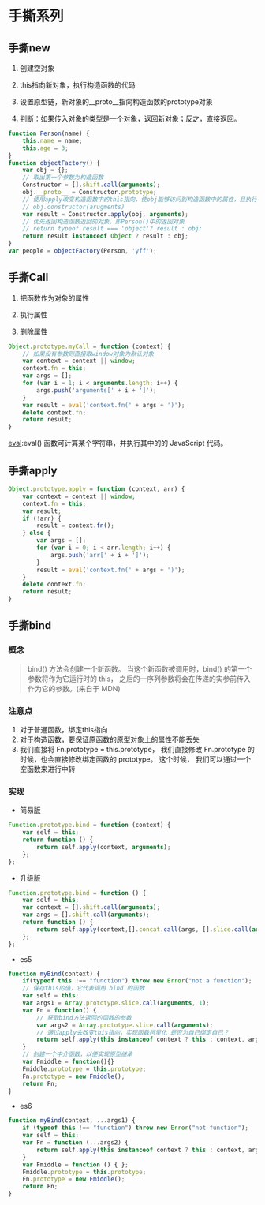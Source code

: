 # 手撕系列

## 手撕new

1. 创建空对象

2. this指向新对象，执行构造函数的代码

3. 设置原型链，新对象的__proto__指向构造函数的prototype对象

4. 判断：如果传入对象的类型是一个对象，返回新对象；反之，直接返回。

```javascript
function Person(name) {
    this.name = name;
    this.age = 3;
}
function objectFactory() {
    var obj = {};
    // 取出第一个参数为构造函数
    Constructor = [].shift.call(arguments);
    obj.__proto__ = Constructor.prototype;
    // 使用apply改变构造函数中的this指向，使obj能够访问到构造函数中的属性，且执行Constructor的函数体
    // obj.constructor(arugments)
    var result = Constructor.apply(obj, arguments);
    // 优先返回构造函数返回的对象，即Person()中的返回对象
    // return typeof result === 'object'? result : obj;
    return result instanceof Object ? result : obj;
}
var people = objectFactory(Person, 'yff');
```

## 手撕Call

1. 把函数作为对象的属性

2. 执行属性

3. 删除属性

```javascript
Object.prototype.myCall = function (context) {
    // 如果没有参数则直接取window对象为默认对象
    var context = context || window;
    context.fn = this;
    var args = [];
    for (var i = 1; i < arguments.length; i++) {
        args.push('arguments[' + i + ']');
    }
    var result = eval('context.fn(' + args + ')');
    delete context.fn;
    return result;
}
```

[eval](https://www.w3school.com.cn/js/jsref_eval.asp):eval() 函数可计算某个字符串，并执行其中的的 JavaScript 代码。

## 手撕apply

```javascript
Object.prototype.apply = function (context, arr) {
    var context = context || window;
    context.fn = this;
    var result;
    if (!arr) {
        result = context.fn();
    } else {
        var args = [];
        for (var i = 0; i < arr.length; i++) {
            args.push('arr[' + i + ']');
        }
        result = eval('context.fn(' + args + ')');
    }
    delete context.fn;
    return result;
}
```

## 手撕bind

### 概念

> bind() 方法会创建一个新函数。 当这个新函数被调用时，bind() 的第一个参数将作为它运行时的 this， 之后的一序列参数将会在传递的实参前传入作为它的参数。(来自于 MDN)

### 注意点

1. 对于普通函数，绑定this指向
2.  对于构造函数，要保证原函数的原型对象上的属性不能丢失
3. 我们直接将 Fn.prototype = this.prototype， 我们直接修改 Fn.prototype 的时候，也会直接修改绑定函数的 prototype。 这个时候， 我们可以通过一个空函数来进行中转

### 实现

* 简易版

```javascript
Function.prototype.bind = function (context) {
	var self = this;
	return function () {
		return self.apply(context, arguments);
	};
};
```

* 升级版

```javascript
Function.prototype.bind = function () {
	var self = this;
	var context = [].shift.call(arguments);
	var args = [].shift.call(arguments);
	return function () {
		return self.apply(context,[].concat.call(args, [].slice.call(arguments)));
	};
};
```

* es5

```javascript
function myBind(context) {
    if(typeof this !== "function") throw new Error("not a function");
    // 保存this的值，它代表调用 bind 的函数
    var self = this;
    var args1 = Array.prototype.slice.call(arguments, 1);
    var Fn = function() {
        // 获取bind方法返回的函数的参数
        var args2 = Array.prototype.slice.call(arguments);
        // 通过apply去改变this指向，实现函数柯里化 是否为自己绑定自己？
        return self.apply(this instanceof context ? this : context, args1.concat(args2));
    }
    // 创建一个中介函数，以便实现原型继承
    var Fmiddle = function(){}
    Fmiddle.prototype = this.prototype;
    Fn.prototype = new Fmiddle();
    return Fn;
}
```

* es6

```javascript
function myBind(context, ...args1) {
    if (typeof this !== "function") throw new Error("not function");
    var self = this;
    var Fn = function (...args2) {
        return self.apply(this instanceof context ? this : context, args1.concat(args2));
    }
    var Fmiddle = function () { };
    Fmiddle.prototype = this.prototype;
    Fn.prototype = new Fmiddle();
    return Fn;
}
```

